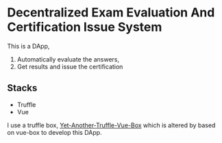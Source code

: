 # Decentralized Exam Evaluation And Certification Issue System

This is a DApp,

1. Automatically evaluate the answers,
2. Get results and issue the certification

## Stacks
- Truffle
- Vue

I use a truffle box, [Yet-Another-Truffle-Vue-Box](https://github.com/tim-hub/Yet-Another-Truffle-Vue-Box) which is altered by based on vue-box to develop this DApp.
